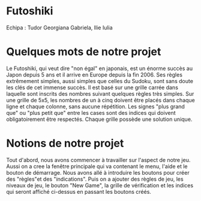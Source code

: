 
# Futoshiki
Echipa : Tudor Georgiana Gabriela, Ilie Iulia

# Quelques mots de notre projet
 Le Futoshiki, qui veut dire "non égal" en japonais, est un énorme succès au Japon depuis 5 ans et il arrive en Europe depuis la fin 2006. Ses règles extrêmement simples, aussi simples que celles du Sudoku, sont sans doute les clés de cet immense succès.
 Il est basé sur une grille carrée dans laquelle sont inscrits des nombres suivant quelques règles très simples. Sur une grille de 5x5, les nombres de un à cinq doivent être placés dans chaque ligne et chaque colonne, sans aucune répétition. Les signes "plus grand que" ou "plus petit que" entre les cases sont des indices qui doivent obligatoirement être respectés. Chaque grille possède une solution unique.
 
 # Notions de notre projet
 
 Tout d'abord, nous avons commencer à travailler sur l'aspect de notre jeu. Aussi on a cree la fenêtre principale qui va contenant le menu, l'aide et le bouton de démarrage.
Nous avons allé à introduire les boutons pour créer des "règles"et des "indications". Puis on a ajouter des règles de jeu, les niveaux de jeu, le bouton "New Game", la grille de vérification et les indices qui seront affiché ci-dessus en passant les boutons créés.
 
 
 
